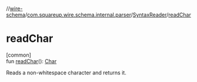 //[wire-schema](../../../index.md)/[com.squareup.wire.schema.internal.parser](../index.md)/[SyntaxReader](index.md)/[readChar](read-char.md)

# readChar

[common]\
fun [readChar](read-char.md)(): [Char](https://kotlinlang.org/api/latest/jvm/stdlib/kotlin/-char/index.html)

Reads a non-whitespace character and returns it.
